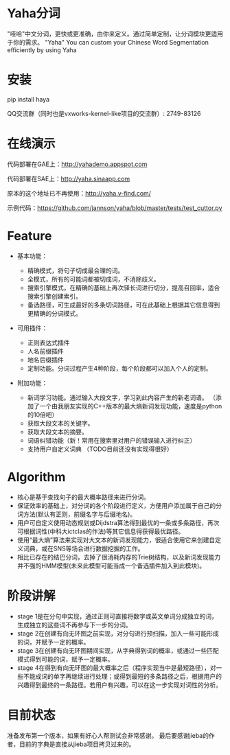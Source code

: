 Yaha分词
========
"哑哈"中文分词，更快或更准确，由你来定义。通过简单定制，让分词模块更适用于你的需求。
"Yaha" You can custom your Chinese Word Segmentation efficiently by using Yaha


安装
======
pip install haya

QQ交流群（同时也是vxworks-kernel-like项目的交流群）: 2749-83126

在线演示
========
代码部署在GAE上：http://yahademo.appspot.com

代码部署在SAE上：http://yaha.sinaapp.com

原本的这个地址已不再使用：http://yaha.v-find.com/

示例代码：https://github.com/jannson/yaha/blob/master/tests/test_cuttor.py


Feature
========
* 基本功能：
  * 精确模式，将句子切成最合理的词。
  * 全模式，所有的可能词都被切成词，不消除歧义。
  * 搜索引擎模式，在精确的基础上再次驿长词进行切分，提高召回率，适合搜索引擎创建索引。
  * 备选路径，可生成最好的多条切词路径，可在此基础上根据其它信息得到更精确的分词模式。

* 可用插件：
  * 正则表达式插件
  * 人名前缀插件
  * 地名后缀插件
  * 定制功能。分词过程产生4种阶段，每个阶段都可以加入个人的定制。

* 附加功能：
  * 新词学习功能。通过输入大段文字，学习到此内容产生的新老词语。 （添加了一个由我朋友实现的C++版本的最大熵新词发现功能，速度是python的10倍吧）
  * 获取大段文本的关键字。
  * 获取大段文本的摘要。
  * 词语纠错功能（新！常用在搜索里对用户的错误输入进行纠正）
  * 支持用户自定义词典 （TODO目前还没有实现得很好）



Algorithm
=========
* 核心是基于查找句子的最大概率路径来进行分词。
* 保证效率的基础上，对分词的各个阶段进行定义，方便用户添加属于自己的分词方法(默认有正则，前缀名字与后缀地名)。
* 用户可自定义使用动态规划或Dijdstra算法得到最优的一条或多条路径，再次可根据词性(中科大ictclas的作法)等其它信息得获得最优路径。
* 使用“最大熵”算法来实现对大文本的新词发现能力，很适合使用它来创建自定义词典，或在SNS等场合进行数据挖掘的工作。
* 相比已存在的结巴分词，去掉了很消耗内存的Trie树结构，以及新词发现能力并不强的HMM模型(未来此模型可能当成一个备选插件加入到此模块)。


阶段讲解
========
* stage 1是在分句中实现，通过正则可直接将数字或英文单词分成独立的词，生成独立的这些词不再参与下一步的分词。
* stage 2在创建有向无环图之前实现，对分句进行预扫描，加入一些可能形成的词，并赋予一定的概率。
* stage 3在创建有向无环图期间实现，从字典得到词的概率，或通过一些匹配模式得到可能的词，赋予一定概率。
* stage 4在得到有向无环图的最大概率之后（程序实现当中是最短路径），对一些不能成词的单字再继续进行处理；或得到最短的多条路径之后，根据用户的兴趣得到最终的一条路径。若用户有兴趣，可以在这一步实现对词性的分析。


目前状态
========
准备发布第一个版本，如果有好心人帮测试会非常感谢。 最后要感谢jieba的作者，目前的字典是直接从jieba项目拷贝过来的。
